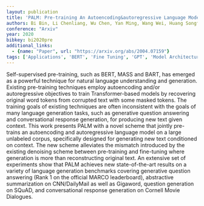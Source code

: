 ```yaml
---
layout: publication
title: 'PALM: Pre-training An Autoencoding&autoregressive Language Model For Context-conditioned Generation'
authors: Bi Bin, Li Chenliang, Wu Chen, Yan Ming, Wang Wei, Huang Songfang, Huang Fei, Si Luo
conference: "Arxiv"
year: 2020
bibkey: bi2020pre
additional_links:
  - {name: "Paper", url: "https://arxiv.org/abs/2004.07159"}
tags: ['Applications', 'BERT', 'Fine Tuning', 'GPT', 'Model Architecture', 'Pretraining Methods', 'Training Techniques', 'Transformer']
---
```

Self-supervised pre-training, such as BERT, MASS and BART, has emerged as a powerful technique for natural language understanding and generation. Existing pre-training techniques employ autoencoding and/or autoregressive objectives to train Transformer-based models by recovering original word tokens from corrupted text with some masked tokens. The training goals of existing techniques are often inconsistent with the goals of many language generation tasks, such as generative question answering and conversational response generation, for producing new text given context. This work presents PALM with a novel scheme that jointly pre-trains an autoencoding and autoregressive language model on a large unlabeled corpus, specifically designed for generating new text conditioned on context. The new scheme alleviates the mismatch introduced by the existing denoising scheme between pre-training and fine-tuning where generation is more than reconstructing original text. An extensive set of experiments show that PALM achieves new state-of-the-art results on a variety of language generation benchmarks covering generative question answering (Rank 1 on the official MARCO leaderboard), abstractive summarization on CNN/DailyMail as well as Gigaword, question generation on SQuAD, and conversational response generation on Cornell Movie Dialogues.
